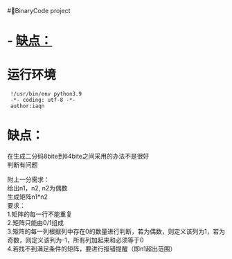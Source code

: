 #🚩BinaryCode project 
 

# - [缺点：](#缺点)


# 运行环境
```
 !/usr/bin/env python3.9
 -*- coding: utf-8 -*-
 author:iaqn
```

# 缺点：<br/>
在生成二分码8bite到64bite之间采用的办法不是很好<br/>
判断有问题<br/>

附上一分需求：<br/>
给出n1，n2,  n2为偶数<br/>
生成矩阵n1*n2<br/>
要求：<br/>
1.矩阵的每一行不能重复<br/>
2.矩阵只能由0/1组成<br/>
3.矩阵的每一列根据列中存在0的数量进行判断，若为偶数，则定义该列为1，若为奇数，则定义该列为-1，所有列加起来和必须等于0<br/>
4.若找不到满足条件的矩阵，要进行报错提醒（即n1超出范围）<br/>

